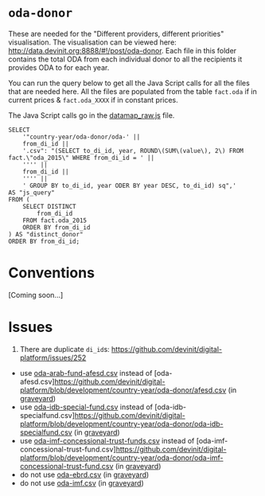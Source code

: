 # `oda-donor`

These are needed for the "Different providers, different priorities" visualisation.
The visualisation can be viewed here: http://data.devinit.org:8888/#!/post/oda-donor.
Each file in this folder contains the total ODA from each individual donor to all the recipients it provides ODA to for each year.

You can run the query below to get all the Java Script calls for all the files that are needed here.
All the files are populated from the table `fact.oda` if in current prices & `fact.oda_XXXX` if in constant prices.

The Java Script calls go in the [datamap_raw.js](https://github.com/devinit/digital-platform/blob/development/nodejs/js/datamap_raw.js) file.

```
SELECT
    '"country-year/oda-donor/oda-' ||
    from_di_id ||
    '.csv": "(SELECT to_di_id, year, ROUND\(SUM\(value\), 2\) FROM fact.\"oda_2015\" WHERE from_di_id = ' ||
    '''' ||
    from_di_id ||
    '''' ||
    ' GROUP BY to_di_id, year ODER BY year DESC, to_di_id) sq",' 
AS "js_query" 
FROM (
    SELECT DISTINCT
        from_di_id
    FROM fact.oda_2015
    ORDER BY from_di_id
) AS "distinct_donor" 
ORDER BY from_di_id;
```

# Conventions

[Coming soon...]

# Issues

1) There are duplicate `di_id`s: https://github.com/devinit/digital-platform/issues/252
 - use [oda-arab-fund-afesd.csv](https://github.com/devinit/digital-platform/blob/development/country-year/oda-donor/oda-arab-fund-afesd.csv) instead of [oda-afesd.csv]https://github.com/devinit/digital-platform/blob/development/country-year/oda-donor/afesd.csv (in [graveyard](https://github.com/devinit/digital-platform/blob/development/graveyard))
 - use [oda-idb-special-fund.csv](https://github.com/devinit/digital-platform/blob/development/country-year/oda-donor/oda-idb-special-fund.csv) instead of [oda-idb-specialfund.csv]https://github.com/devinit/digital-platform/blob/development/country-year/oda-donor/oda-idb-specialfund.csv (in [graveyard](https://github.com/devinit/digital-platform/blob/development/graveyard))
 - use [oda-imf-concessional-trust-funds.csv](https://github.com/devinit/digital-platform/blob/development/country-year/oda-donor/oda-imf-concessional-trust-funds.csv) instead of [oda-imf-concessional-trust-fund.csv]https://github.com/devinit/digital-platform/blob/development/country-year/oda-donor/oda-imf-concessional-trust-fund.csv (in [graveyard](https://github.com/devinit/digital-platform/blob/development/graveyard))
 - do not use [oda-ebrd.csv](https://github.com/devinit/digital-platform/blob/development/country-year/oda-donor/oda-ebrd.csv) (in [graveyard](https://github.com/devinit/digital-platform/blob/development/graveyard))
 - do not use [oda-imf.csv](https://github.com/devinit/digital-platform/blob/development/country-year/oda-donor/oda-imf.csv) (in [graveyard](https://github.com/devinit/digital-platform/blob/development/graveyard))
